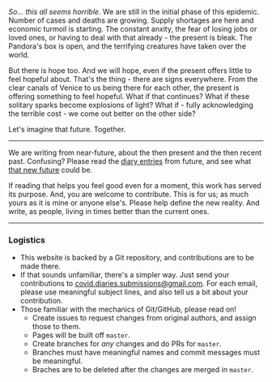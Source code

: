 _So... this all seems horrible._ We are still in the initial phase of this epidemic. Number of cases and deaths are growing. Supply shortages are here and economic turmoil is starting. The constant anxity, the fear of losing jobs or loved ones, or having to deal with that already - the present is bleak. The Pandora's box is open, and the terrifying creatures have taken over the world. 

But there is hope too. And we will hope, even if the present offers little to feel hopeful about. That's the thing - there are signs everywhere. From the clear canals of Venice to us being there for each other, the present is offering something to feel hopeful. What if that continues? What if these solitary sparks become explosions of light? What if - fully acknowledging the terrible cost - we come out better on the other side?

Let's imagine that future. Together.

***

We are writing from near-future, about the then present and the then recent past. Confusing? Please read the [diary entries](/diaries/index.md) from future, and see what [that new future](/reality/now.md) could be.

If reading that helps you feel good even for a moment, this work has served its purpose. And, you are welcome to contribute. This is for us; as much yours as it is mine or anyone else's. Please help define the new reality. And write, as people, living in times better than the current ones.

***

### Logistics
- This website is backed by a Git repository, and contributions are to be made there.
- If that sounds unfamiliar, there's a simpler way. Just send your contributions to covid.diaries.submissions@gmail.com. For each email, please use meaningful subject lines, and also tell us a bit about your contribution.
- Those familiar with the mechanics of Git/GitHub, please read on!
	- Create issues to request changes from original authors, and assign those to them.
	- Pages will be built off `master`.
	- Create branches for _any_ changes and do PRs for `master`.
	- Branches must have meaningful names and commit messages must be meaningful.
	- Braches are to be deleted after the changes are merged in `master`.